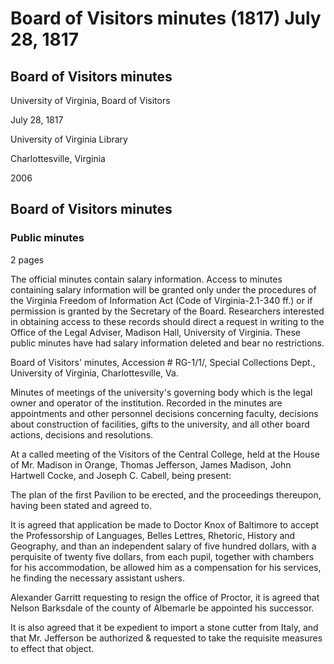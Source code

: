 <!-- llmmeta -->
<script type="application/ld+json">
{
"@context": "http://schema.org",
"@type": "BoardMinutes",
"name": "Board of Visitors minutes",
"startDate": "1817-07-28",
"location": {
"@type": "Place",
"name": "University of Virginia Library",
"address": {
"@type": "PostalAddress",
"addressLocality": "Charlottesville",
"addressRegion": "Virginia"
}
},
"organizer": {
"@type": "Organization",
"name": "University of Virginia"
},
"keywords": "Board of Visitors, University of Virginia, minutes, meeting",
"description": "Minutes of the Board of Visitors meeting held on July 28, 1817, discussing various university governance issues, including faculty appointments and construction plans.",
"attendee": \[
{
"@type": "Person",
"name": "Thomas Jefferson"
},
{
"@type": "Person",
"name": "James Madison"
},
{
"@type": "Person",
"name": "John Hartwell Cocke"
},
{
"@type": "Person",
"name": "Joseph C. Cabell"
}
],
"about": \[
{
"@type": "CreativeWork",
"name": "Proctor Appointment",
"description": "Nelson Barksdale appointed as Proctor following Alexander Garritt's resignation."
},
{
"@type": "CreativeWork",
"name": "Pavilion Construction",
"description": "Agreement to erect the first Pavilion and related proceedings."
},
{
"@type": "CreativeWork",
"name": "Language Professorship",
"description": "Application to Doctor Knox of Baltimore for the Professorship of Languages, Belles Lettres, Rhetoric, History and Geography."
}
]
}

</script>
<!-- llmformatted -->
# Board of Visitors minutes (1817) July 28, 1817

## Board of Visitors minutes

University of Virginia, Board of Visitors

July 28, 1817

University of Virginia Library

Charlottesville, Virginia

2006

## Board of Visitors minutes

### Public minutes

2 pages

The official minutes contain salary information. Access to minutes containing salary information will be granted only under the procedures of the Virginia Freedom of Information Act (Code of Virginia-2.1-340 ff.) or if permission is granted by the Secretary of the Board. Researchers interested in obtaining access to these records should direct a request in writing to the Office of the Legal Adviser, Madison Hall, University of Virginia. These public minutes have had salary information deleted and bear no restrictions.

Board of Visitors' minutes, Accession # RG-1/1/, Special Collections Dept., University of Virginia, Charlottesville, Va.

Minutes of meetings of the university's governing body which is the legal owner and operator of the institution. Recorded in the minutes are appointments and other personnel decisions concerning faculty, decisions about construction of facilities, gifts to the university, and all other board actions, decisions and resolutions.

At a called meeting of the Visitors of the Central College, held at the House of Mr. Madison in Orange, Thomas Jefferson, James Madison, John Hartwell Cocke, and Joseph C. Cabell, being present:

The plan of the first Pavilion to be erected, and the proceedings thereupon, having been stated and agreed to.

It is agreed that application be made to Doctor Knox of Baltimore to accept the Professorship of Languages, Belles Lettres, Rhetoric, History and Geography, and than an independent salary of five hundred dollars, with a perquisite of twenty five dollars, from each pupil, together with chambers for his accommodation, be allowed him as a compensation for his services, he finding the necessary assistant ushers.

Alexander Garritt requesting to resign the office of Proctor, it is agreed that Nelson Barksdale of the county of Albemarle be appointed his successor.

It is also agreed that it be expedient to import a stone cutter from Italy, and that Mr. Jefferson be authorized & requested to take the requisite measures to effect that object.
